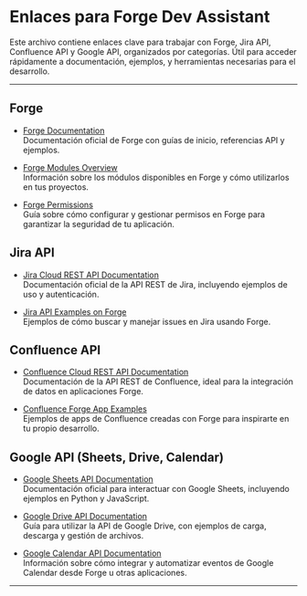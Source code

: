 # Enlaces para Forge Dev Assistant

Este archivo contiene enlaces clave para trabajar con Forge, Jira API, Confluence API y Google API, organizados por categorías. Útil para acceder rápidamente a documentación, ejemplos, y herramientas necesarias para el desarrollo.

---

## Forge

- [Forge Documentation](https://developer.atlassian.com/platform/forge/)  
  Documentación oficial de Forge con guías de inicio, referencias API y ejemplos.

- [Forge Modules Overview](https://developer.atlassian.com/platform/forge/manifest-reference/modules/)  
  Información sobre los módulos disponibles en Forge y cómo utilizarlos en tus proyectos.

- [Forge Permissions](https://developer.atlassian.com/platform/forge/manifest-reference/permissions/)  
  Guía sobre cómo configurar y gestionar permisos en Forge para garantizar la seguridad de tu aplicación.

## Jira API

- [Jira Cloud REST API Documentation](https://developer.atlassian.com/cloud/jira/platform/rest/v3/intro/)  
  Documentación oficial de la API REST de Jira, incluyendo ejemplos de uso y autenticación.

- [Jira API Examples on Forge](https://developer.atlassian.com/cloud/jira/platform/rest/v3/api-group-issue-search/)  
  Ejemplos de cómo buscar y manejar issues en Jira usando Forge.

## Confluence API

- [Confluence Cloud REST API Documentation](https://developer.atlassian.com/cloud/confluence/rest/intro/)  
  Documentación de la API REST de Confluence, ideal para la integración de datos en aplicaciones Forge.

- [Confluence Forge App Examples](https://developer.atlassian.com/platform/forge/sample-apps/confluence-app/)  
  Ejemplos de apps de Confluence creadas con Forge para inspirarte en tu propio desarrollo.

## Google API (Sheets, Drive, Calendar)

- [Google Sheets API Documentation](https://developers.google.com/sheets/api)  
  Documentación oficial para interactuar con Google Sheets, incluyendo ejemplos en Python y JavaScript.

- [Google Drive API Documentation](https://developers.google.com/drive/api)  
  Guía para utilizar la API de Google Drive, con ejemplos de carga, descarga y gestión de archivos.

- [Google Calendar API Documentation](https://developers.google.com/calendar)  
  Información sobre cómo integrar y automatizar eventos de Google Calendar desde Forge u otras aplicaciones.

---

